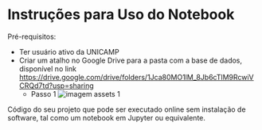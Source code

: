 # Instruções para Uso do Notebook

Pré-requisitos: 
- Ter usuário ativo da UNICAMP
- Criar um atalho no Google Drive para a pasta com a base de dados, disponível no link https://drive.google.com/drive/folders/1Jca80MO1lM_8Jb6cTlM9RcwiVCRQd7td?usp=sharing
    - Passo 1  ![imagem assets 1](/assets/step1.png)


Código do seu projeto que pode ser executado online sem instalação de software, tal como um notebook em Jupyter ou equivalente.
